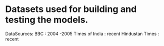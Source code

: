 # Datasets used for building and testing the models.
DataSources:
BBC : 2004 -2005
Times of India : recent
Hindustan Times : recent
